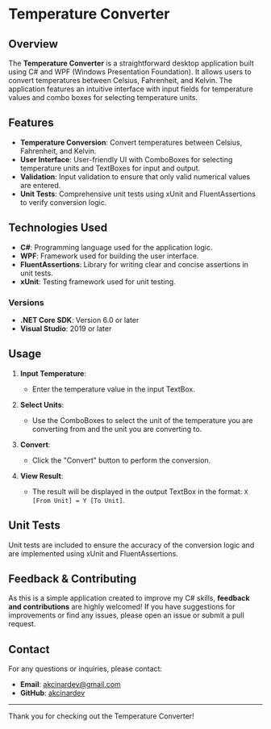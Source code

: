 # Temperature Converter

## Overview

The **Temperature Converter** is a straightforward desktop application built using C# and WPF (Windows Presentation Foundation). It allows users to convert temperatures between Celsius, Fahrenheit, and Kelvin. The application features an intuitive interface with input fields for temperature values and combo boxes for selecting temperature units.

## Features

- **Temperature Conversion**: Convert temperatures between Celsius, Fahrenheit, and Kelvin.
- **User Interface**: User-friendly UI with ComboBoxes for selecting temperature units and TextBoxes for input and output.
- **Validation**: Input validation to ensure that only valid numerical values are entered.
- **Unit Tests**: Comprehensive unit tests using xUnit and FluentAssertions to verify conversion logic.

## Technologies Used

- **C#**: Programming language used for the application logic.
- **WPF**: Framework used for building the user interface.
- **FluentAssertions**: Library for writing clear and concise assertions in unit tests.
- **xUnit**: Testing framework used for unit testing.

### Versions

- **.NET Core SDK**: Version 6.0 or later
- **Visual Studio**: 2019 or later

## Usage

1. **Input Temperature**:
   - Enter the temperature value in the input TextBox.

2. **Select Units**:
   - Use the ComboBoxes to select the unit of the temperature you are converting from and the unit you are converting to.

3. **Convert**:
   - Click the "Convert" button to perform the conversion.

4. **View Result**:
   - The result will be displayed in the output TextBox in the format: `X [From Unit] = Y [To Unit]`.

## Unit Tests

Unit tests are included to ensure the accuracy of the conversion logic and are implemented using xUnit and FluentAssertions.

## Feedback & Contributing

As this is a simple application created to improve my C# skills, **feedback and contributions** are highly welcomed! If you have suggestions for improvements or find any issues, please open an issue or submit a pull request.

## Contact

For any questions or inquiries, please contact:

- **Email**: akcinardev@gmail.com
- **GitHub**: [akcinardev](https://github.com/akcinardev)

---

Thank you for checking out the Temperature Converter!
